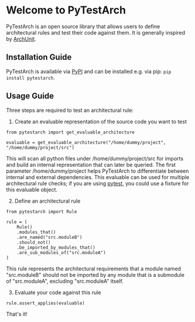 # Welcome to PyTestArch

PyTestArch is an open source library that allows users to define architectural rules and test their code against them. It is 
generally inspired by [ArchUnit](https://www.archunit.org/).

## Installation Guide
PyTestArch is available via [PyPI](https://pypi.org/project/pytestarch/) and can be installed e.g. via pip: `pip install pytestarch`.

## Usage Guide
Three steps are required to test an architectural rule:

1) Create an evaluable representation of the source code you want to test

```
from pytestarch import get_evaluable_architecture

evaluable = get_evaluable_architecture("/home/dummy/project", "/home/dummy/project/src")
```
This will scan all python files under /home/dummy/project/src for imports and build an internal representation that can
later be queried. The first parameter /home/dummy/project helps PyTestArch to differentiate between internal and external 
dependencies. This evaluable can be used for multiple architectural rule checks; if you are using [pytest](https://docs.pytest.org/en/7.1.x/),
you could use a fixture for this evaluable object.

2) Define an architectural rule
```
from pytestarch import Rule

rule = (
    Rule() 
    .modules_that() 
    .are_named("src.moduleB") 
    .should_not() 
    .be_imported_by_modules_that() 
    .are_sub_modules_of("src.moduleA") 
)
```

This rule represents the architectural requirements that a module named "src.moduleB" should not be imported by any module
that is a submodule of "src.moduleA", excluding "src.moduleA" itself.

3) Evaluate your code against this rule

```
rule.assert_applies(evaluable)
```
That's it!
